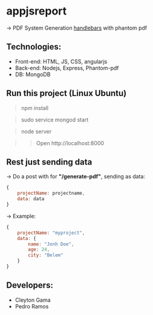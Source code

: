 # appjsreport

-> PDF System Generation [handlebars](http://handlebarsjs.com/) with phantom pdf

## Technologies:
* Front-end: HTML, JS, CSS, angularjs
* Back-end: Nodejs, Express, Phantom-pdf
* DB: MongoDB

## Run this project (Linux Ubuntu)

> npm install

> sudo service mongod start

> node server

>> Open http://localhost:8000

## Rest just sending data
-> Do a post with for **"/generate-pdf"**, sending as data:
```javascript
{
    projectName: projectname,
    data: data
}
```
-> Example:
```javascript
{
    projectName: "myproject",
    data: {
		name: "Jonh Doe",
		age: 24,
		city: "Belem"
	}
}
```

## Developers:
* Cleyton Gama
* Pedro Ramos
